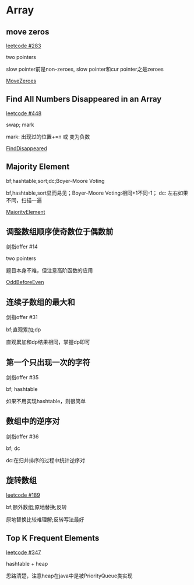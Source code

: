 # Array

## move zeros

 [leetcode #283](https://leetcode.com/problems/move-zeroes/)

two pointers

slow pointer前是non-zeroes, slow pointer和cur pointer之是zeroes

[MoveZeroes](./java/src/main/java/array/MoveZeroes.java)

## Find All Numbers Disappeared in an Array

 [leetcode #448](https://leetcode.com/problems/find-all-numbers-disappeared-in-an-array/)

swap; mark

mark: 出现过的位置+=n 或 变为负数

[FindDisappeared](./java/src/main/java/array/FindDisappeared.java)

## Majority Element

bf;hashtable;sort;dc;Boyer-Moore Voting

bf,hashtable,sort显而易见；Boyer-Moore Voting:相同+1不同-1； dc: 左右如果不同，扫描一遍

[MajorityElement](./java/src/main/java/array/MajorityElement.java)

## 调整数组顺序使奇数位于偶数前

剑指offer #14

two pointers

题目本身不难，但注意高阶函数的应用

[OddBeforeEven](./java/src/main/java/array/OddBeforeEven.java)

## 连续子数组的最大和 

剑指offer #31

bf;直观累加;dp 

直观累加和dp结果相同，掌握dp即可 

## 第一个只出现一次的字符 

剑指offer #35

bf; hashtable 

如果不用实现hashtable，则很简单 



## 数组中的逆序对 

剑指offer #36

bf; dc 

 dc:在归并排序的过程中统计逆序对 

## 旋转数组

 [leetcode #189](https://leetcode.com/problems/rotate-array/) 

bf;额外数组;原地替换;反转 

原地替换比较难理解;反转写法最好 

## Top K Frequent Elements

 [leetcode #347](https://leetcode.com/problems/top-k-frequent-elements/) 

hashtable + heap

 思路清楚，注意heap在java中是被PriorityQueue类实现 